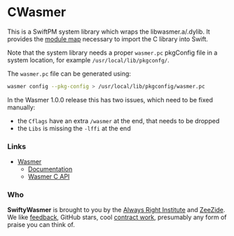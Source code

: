 #  CWasmer

This is a SwiftPM system library which wraps the
libwasmer.a/.dylib.
It provides the 
[module map](https://clang.llvm.org/docs/Modules.html) 
necessary to import the C library into Swift.

Note that the system library needs a proper `wasmer.pc` pkgConfig file
in a system location, for example `/usr/local/lib/pkgconfg/`.

The `wasmer.pc` file can be generated using:
```bash
wasmer config --pkg-config > /usr/local/lib/pkgconfig/wasmer.pc
```

In the Wasmer 1.0.0 release this has two issues, which need to be fixed
manually:
- the `Cflags` have an extra `/wasmer` at the end, that needs to be dropped
- the `Libs` is missing the `-lffi` at the end

### Links

- [Wasmer](https://wasmer.io)
  - [Documentation](https://docs.wasmer.io)
  - [Wasmer C API](https://github.com/wasmerio/wasmer-c-api)

### Who

**SwiftyWasmer** is brought to you by
the
[Always Right Institute](https://www.alwaysrightinstitute.com)
and
[ZeeZide](http://zeezide.de).
We like 
[feedback](https://twitter.com/ar_institute), 
GitHub stars, 
cool [contract work](http://zeezide.com/en/services/services.html),
presumably any form of praise you can think of.
